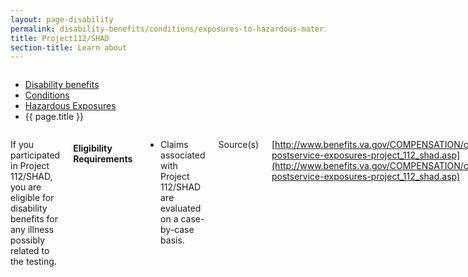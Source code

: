 ```yaml
---
layout: page-disability
permalink: disability-benefits/conditions/exposures-to-hazardous-materials/project112-SHAD/index.html
title: Project112/SHAD
section-title: Learn about
---
```


<div class="splash" markdown="0">
<div class="row" markdown="0">
<div class="small-12 columns" markdown="0">

<ul class="breadcrumbs" role="menubar" aria-label="Primary">
<li class="parent"><a href="{{ site.url }}/disability-benefits/">Disability benefits</a></li>
<li class="parent"><a href="{{ site.url }}/disability-benefits/conditions/">Conditions</a></li>
<li class="parent"><a href="{{ site.url }}/disability-benefits/conditions/exposures-to-hazardous-materials/">Hazardous Exposures</a></li>
<li class="active">{{ page.title }}</li>
</ul>

</div>
</div>
</div>

<div class="main" role="main" markdown="0">
<div class="section one" markdown="0">
<div class="primary" markdown="0">
<div class="row" markdown="0">
<div class="small-12 columns" markdown="1">

If you participated in Project 112/SHAD, you are eligible for disability benefits for any illness possibly related to the testing.

#### Eligibility Requirements

- Claims associated with Project 112/SHAD are evaluated on a case-by-case basis.

Source(s)

[http://www.benefits.va.gov/COMPENSATION/claims-postservice-exposures-project_112_shad.asp](http://www.benefits.va.gov/COMPENSATION/claims-postservice-exposures-project_112_shad.asp)




</div>
</div>
</div>


</div>
